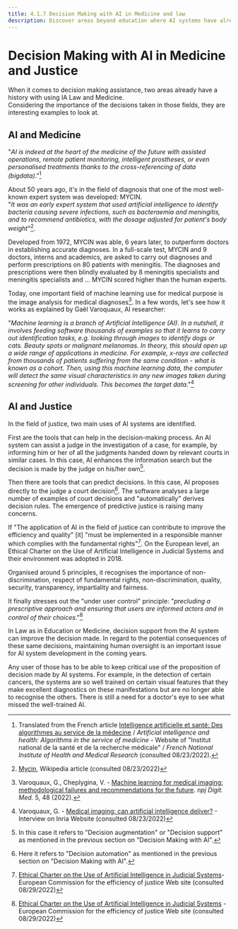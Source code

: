 ```yaml
---
title: 4.1.7 Decision Making with AI in Medicine and law
description: Discover areas beyond education where AI systems have already profoundly changed the way decisions are made.
---
```

# Decision Making with AI in Medicine and Justice

When it comes to decision making assistance, two areas already have a history with using IA Law and Medicine.  
Considering the importance of the decisions taken in those fields, they are interesting examples to look at.

## AI and Medicine

"*AI is indeed at the heart of the medicine of the future with assisted operations, remote patient monitoring, intelligent prostheses, or even personalised treatments thanks to the cross-referencing of data (bigdata)*."[^1]

About 50 years ago, it's in the field of diagnosis that one of the most well-known expert system was developed: MYCIN.  
"*It was an early expert system that used artificial intelligence to identify bacteria causing severe infections, such as bacteraemia and meningitis, and to recommend antibiotics, with the dosage adjusted for patient's body weight*"[^2].

Developed from 1972, MYCIN was able, 6 years later, to outperform doctors in establishing accurate diagnoses. In a full-scale test, MYCIN and 9 doctors, interns and academics, are asked to carry out diagnoses and perform prescriptions on 80 patients with meningitis. The diagnoses and prescriptions were then blindly evaluated by 8 meningitis specialists and meningitis specialists and ... MYCIN scored higher than the human experts.

Today, one important field of machine learning use for medical purpose is the image analysis for medical diagnoses[^3]. In a few words, let's see how it works as explained by Gaël Varoquaux, AI researcher:

"*Machine learning is a branch of Artificial Intelligence (AI). In a nutshell, it involves feeding software thousands of examples so that it learns to carry out identification tasks, e.g. looking through images to identify dogs or cats. Beauty spots or malignant melanomas. In theory, this should open up a wide range of applications in medicine. For example, x-rays are collected from thousands of patients suffering from the same condition - what is known as a cohort. Then, using this machine learning data, the computer will detect the same visual characteristics in any new images taken during screening for other individuals. This becomes the target data*."[^4]

## AI and Justice

In the field of justice, two main uses of AI systems are identified.

First are the tools that can help in the decision-making process. An AI system can assist a judge in the investigation of a case, for example, by informing him or her of all the judgments handed down by relevant courts in similar cases. In this case, AI enhances the information search but the decision is made by the judge on his/her own[^5].

Then there are tools that can predict decisions. In this case, AI proposes directly to the judge a court decision[^6]. The software analyses a large number of examples of court decisions and "automatically" derives decision rules. The emergence of predictive justice is raising many concerns.

If "The application of AI in the field of justice can contribute to improve the efficiency and quality" [it] "must be implemented in a responsible manner which complies with the fundamental rights"[^7]. On the European level, an Ethical Charter on the Use of Artificial Intelligence in Judicial Systems and their environment was adopted in
2018.

Organised around 5 principles, it recognises the importance of non-discrimination, respect of fundamental rights, non-discrimination, quality, security, transparency, impartiality and fairness.

It finally stresses out the "under user control" principle: "*precluding a prescriptive approach and ensuring that users are informed actors and in control of their choices*."[^8]

In Law as in Education or Medicine, decision support from the AI system can improve the decision made. In regard to the potential consequences of these same decisions, maintaining human oversight is an important issue for AI system development in the coming years.

Any user of those has to be able to keep critical use of the proposition of decision made by AI systems. For example, in the detection of certain cancers, the systems are so well trained on certain visual features that they make excellent diagnostics on these manifestations but are no longer able to recognise the others. There is still a need for a doctor's eye to see what missed the well-trained AI.

[^1]: Translated from the French article [Intelligence artificielle et santé: Des algorithmes au service de la médecine](https://www.inserm.fr/dossier/intelligence-artificielle-et-sante/) / *Artificial intelligence and health: Algorithms in the service of medicine* - Website of "Institut national de la santé et de la recherche médicale" / *French National Institute of Health and Medical Research* (consulted 08/23/2022).

[^2]: [Mycin](https://en.wikipedia.org/wiki/Mycin), Wikipedia article (consulted 08/23/2022)

[^3]: Varoquaux, G., Cheplygina, V. - [Machine learning for medical imaging: methodological failures and recommendations for the future](https://doi.org/10.1038/s41746-022-00592-y). *npj Digit. Med.* 5, 48 (2022).

[^4]: Varoquaux, G. - [Medical imaging: can artificial intelligence deliver?](https://www.inria.fr/en/medical-imagingartificial-intelligence-automatic-learning) - Interview on Inria Website (consulted 08/23/2022)

[^5]: In this case it refers to "Decision augmentation" or "Decision support" as mentioned in the previous section on "Decision Making with AI".

[^6]: Here it refers to "Decision automation" as mentioned in the previous section on "Decision Making with AI".

[^7]: [Ethical Charter on the Use of Artificial Intelligence in Judicial Systems](https://www.coe.int/en/web/cepej/cepej-european-ethical-charter-on-the-use-of-artificial-intelligence-ai-in-judicial-systems-and-their-environment)- European Commission for the efficiency of justice Web site (consulted 08/29/2022)

[^8]: [Ethical Charter on the Use of Artificial Intelligence in Judicial Systems](https://www.coe.int/en/web/cepej/cepej-european-ethical-charter-on-the-use-of-artificial-intelligence-ai-in-judicial-systems-and-their-environment) - European Commission for the efficiency of justice Web site (consulted 08/29/2022)

